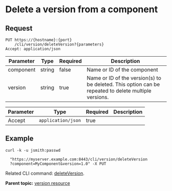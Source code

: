 # Delete a version from a component

## Request

```
PUT https://{hostname}:{port}
    /cli/version/deleteVersion?{parameters}
Accept: application/json

```

|Parameter|Type|Required|Description|
|---------|----|--------|-----------|
|component|string|false|Name or ID of the component|
|version|string|true|Name or ID of the version\(s\) to be deleted. This option can be repeated to delete multiple versions.|

|Parameter|Type|Required|Description|
|---------|----|--------|-----------|
|Accept|`application/json`|true| |

## Example

```
curl -k -u jsmith:passwd 
   
  "https://myserver.example.com:8443/cli/version/deleteVersion
  ?component=MyComponent&version=1.0" -X PUT
```

Related CLI command: [deleteVersion](udclient_deleteversion.md).

**Parent topic:** [version resource](../../com.ibm.udeploy.api.doc/topics/rest_cli_version.md)

